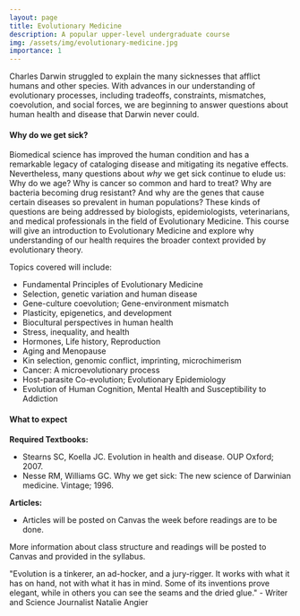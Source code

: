 ```yaml
---
layout: page
title: Evolutionary Medicine
description: A popular upper-level undergraduate course
img: /assets/img/evolutionary-medicine.jpg
importance: 1
---
```


<div class="row">
    <div class="col-sm mt-3 mt-md-0">
        <img class="img-fluid rounded z-depth-1" src="{{ '/assets/img/darwin_doctor.jpg' | relative_url }}" alt="" title="example image"/>
    </div>
</div>
<div class="caption">
Charles Darwin struggled to explain the many sicknesses that afflict humans and other species. With advances in our understanding of evolutionary processes, including tradeoffs, constraints, mismatches, coevolution, and social forces, we are beginning to answer questions about human health and disease that Darwin never could. 
</div>

#### Why do we get sick? 

Biomedical science has improved the human condition and has a remarkable legacy of cataloging disease and mitigating its negative effects. Nevertheless, many questions about *why* we get sick continue to elude us: Why do we age? Why is cancer so common and hard to treat? Why are bacteria becoming drug resistant? And why are the genes that cause certain diseases so prevalent in human populations? These kinds of questions are being addressed by biologists, epidemiologists, veterinarians, and medical professionals in the field of Evolutionary Medicine. This course will give an introduction to Evolutionary Medicine and explore why understanding of our health requires the broader context provided by evolutionary theory. 


Topics covered will include: 

 * Fundamental Principles of Evolutionary Medicine
 * Selection, genetic variation and human disease
 * Gene-culture coevolution; Gene-environment mismatch
 * Plasticity, epigenetics, and development
 * Biocultural perspectives in human health
 * Stress, inequality, and health
 * Hormones, Life history, Reproduction
 * Aging and Menopause
 * Kin selection, genomic conflict, imprinting, microchimerism
 * Cancer: A microevolutionary process
 * Host-parasite Co-evolution; Evolutionary Epidemiology
 * Evolution of Human Cognition, Mental Health and Susceptibility to Addiction

#### What to expect

**Required Textbooks:** 
 * Stearns SC, Koella JC. Evolution in health and disease. OUP Oxford; 2007.
 * Nesse RM, Williams GC. Why we get sick: The new science of Darwinian medicine. Vintage; 1996.

**Articles:**
 * Articles will be posted on Canvas the week before readings are to be done.
 
More information about class structure and readings will be posted to Canvas and provided in the syllabus. 

<div class="row">
    <div class="col-sm mt-3 mt-md-0">
        <img class="img-fluid rounded z-depth-1" src="{{ '/assets/img/mismatch.jpg' | relative_url }}" alt="" title="example image"/>
    </div>
    <div class="col-sm mt-3 mt-md-0">
        <img class="img-fluid rounded z-depth-1" src="{{ '/assets/img/natalie_angier.jpg' | relative_url }}" alt="" title="example image"/>
    </div>
</div>
<div class="caption">
 "Evolution is a tinkerer, an ad-hocker, and a jury-rigger. It works with what it has on hand, not with what it has in mind. Some of its inventions prove elegant, while in others you can see the seams and the dried glue." - Writer and Science Journalist Natalie Angier 
</div>
